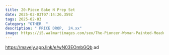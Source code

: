 ```yaml
---
title: 20-Piece Bake N Prep Set
date: 2025-02-03T07:14:26.359Z
tags: 2025-02-03
Category: "OTHER  "
description: " PRICE DROP,  24.xx"
image: https://i5.walmartimages.com/seo/The-Pioneer-Woman-Painted-Meadow-20-Piece-Bake-and-Prep-Set_a67766ef-2aa5-498d-bd5c-7a76bfd9c827.826ae4b1e10bd8edcab4bd0e1322d5d4.jpeg?odnHeight=640&odnWidth=640&odnBg=FFFFFF
---
```

https://mavely.app.link/e/wN03EOmbGQb   ad
